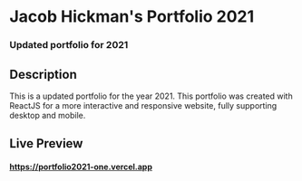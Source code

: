 # Jacob Hickman's Portfolio 2021

### Updated portfolio for 2021

## Description

This is a updated portfolio for the year 2021. This portfolio was created with ReactJS for a more interactive and responsive website,
fully supporting desktop and mobile.

## Live Preview

#### https://portfolio2021-one.vercel.app